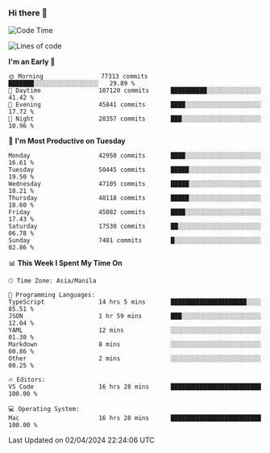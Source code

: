 ### Hi there 👋

<!--START_SECTION:waka-->
![Code Time](http://img.shields.io/badge/Code%20Time-5%2C009%20hrs%2041%20mins-blue)

![Lines of code](https://img.shields.io/badge/From%20Hello%20World%20I%27ve%20Written-116.8%20million%20lines%20of%20code-blue)

**I'm an Early 🐤** 

```text
🌞 Morning                77313 commits       ███████░░░░░░░░░░░░░░░░░░   29.89 % 
🌆 Daytime                107120 commits      ██████████░░░░░░░░░░░░░░░   41.42 % 
🌃 Evening                45841 commits       ████░░░░░░░░░░░░░░░░░░░░░   17.72 % 
🌙 Night                  28357 commits       ███░░░░░░░░░░░░░░░░░░░░░░   10.96 % 
```
📅 **I'm Most Productive on Tuesday** 

```text
Monday                   42950 commits       ████░░░░░░░░░░░░░░░░░░░░░   16.61 % 
Tuesday                  50445 commits       █████░░░░░░░░░░░░░░░░░░░░   19.50 % 
Wednesday                47105 commits       █████░░░░░░░░░░░░░░░░░░░░   18.21 % 
Thursday                 48118 commits       █████░░░░░░░░░░░░░░░░░░░░   18.60 % 
Friday                   45082 commits       ████░░░░░░░░░░░░░░░░░░░░░   17.43 % 
Saturday                 17530 commits       ██░░░░░░░░░░░░░░░░░░░░░░░   06.78 % 
Sunday                   7401 commits        █░░░░░░░░░░░░░░░░░░░░░░░░   02.86 % 
```


📊 **This Week I Spent My Time On** 

```text
🕑︎ Time Zone: Asia/Manila

💬 Programming Languages: 
TypeScript               14 hrs 5 mins       █████████████████████░░░░   85.51 % 
JSON                     1 hr 59 mins        ███░░░░░░░░░░░░░░░░░░░░░░   12.04 % 
YAML                     12 mins             ░░░░░░░░░░░░░░░░░░░░░░░░░   01.30 % 
Markdown                 8 mins              ░░░░░░░░░░░░░░░░░░░░░░░░░   00.86 % 
Other                    2 mins              ░░░░░░░░░░░░░░░░░░░░░░░░░   00.25 % 

🔥 Editors: 
VS Code                  16 hrs 28 mins      █████████████████████████   100.00 % 

💻 Operating System: 
Mac                      16 hrs 28 mins      █████████████████████████   100.00 % 
```


 Last Updated on 02/04/2024 22:24:06 UTC
<!--END_SECTION:waka-->


<!--
**rad182/rad182** is a ✨ _special_ ✨ repository because its `README.md` (this file) appears on your GitHub profile.

Here are some ideas to get you started:

- 🔭 I’m currently working on ...
- 🌱 I’m currently learning ...
- 👯 I’m looking to collaborate on ...
- 🤔 I’m looking for help with ...
- 💬 Ask me about ...
- 📫 How to reach me: ...
- 😄 Pronouns: ...
- ⚡ Fun fact: ...
-->

